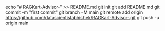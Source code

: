 echo "# RAGKart-Advisor-" >> README.md
git init
git add README.md
git commit -m "first commit"
git branch -M main
git remote add origin https://github.com/datascientistabhishek/RAGKart-Advisor-.git
git push -u origin main
